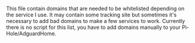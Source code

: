 This file contain domains that are needed to be whitelisted depending on the service I use. It may contain some tracking site but sometimes it's necessary to add bad domains to make a few services to work. Currently there is no script for this list, you have to add domains manually to your Pi-Hole/AdguardHome.
